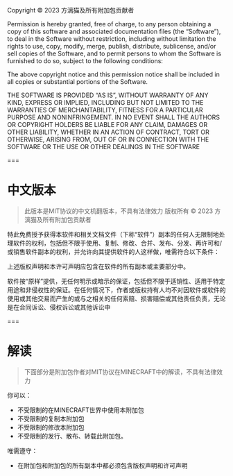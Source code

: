 Copyright © 2023 方漓猫及所有附加包贡献者

Permission is hereby granted, free of charge, to any person obtaining a copy of this software and associated documentation files (the “Software”), to deal in the Software without restriction, including without limitation the rights to use, copy, modify, merge, publish, distribute, sublicense, and/or sell copies of the Software, and to permit persons to whom the Software is furnished to do so, subject to the following conditions:

The above copyright notice and this permission notice shall be included in all copies or substantial portions of the Software.

THE SOFTWARE IS PROVIDED “AS IS”, WITHOUT WARRANTY OF ANY KIND, EXPRESS OR IMPLIED, INCLUDING BUT NOT LIMITED TO THE WARRANTIES OF MERCHANTABILITY, FITNESS FOR A PARTICULAR PURPOSE AND NONINFRINGEMENT. IN NO EVENT SHALL THE AUTHORS OR COPYRIGHT HOLDERS BE LIABLE FOR ANY CLAIM, DAMAGES OR OTHER LIABILITY, WHETHER IN AN ACTION OF CONTRACT, TORT OR OTHERWISE, ARISING FROM, OUT OF OR IN CONNECTION WITH THE SOFTWARE OR THE USE OR OTHER DEALINGS IN THE SOFTWARE

===
# 中文版本
> 此版本是MIT协议的中文机翻版本，不具有法律效力
版权所有 © 2023 方漓猫及所有附加包贡献者

特此免费授予获得本软件和相关文档文件（下称“软件”）副本的任何人无限制地处理软件的权利，包括但不限于使用、复制、修改、合并、发布、分发、再许可和/或销售软件副本的权利，并允许向其提供软件的人这样做，唯需符合以下条件：

上述版权声明和本许可声明应包含在软件的所有副本或主要部分中。

软件按“原样”提供，无任何明示或暗示的保证，包括但不限于适销性、适用于特定用途和非侵权性的保证。在任何情况下，作者或版权持有人均不对因软件或软件的使用或其他交易而产生的或与之相关的任何索赔、损害赔偿或其他责任负责，无论是在合同诉讼、侵权诉讼或其他诉讼中

===
# 解读
> 下面部分是附加包作者对MIT协议在MINECRAFT中的解读，不具有法律效力

你可以：
- 不受限制的在MINECRAFT世界中使用本附加包
- 不受限制的复制本附加包
- 不受限制的修改本附加包
- 不受限制的发行、散布、转载此附加包。

唯需遵守：
- 在附加包和附加包的所有副本中都必须包含版权声明和许可声明